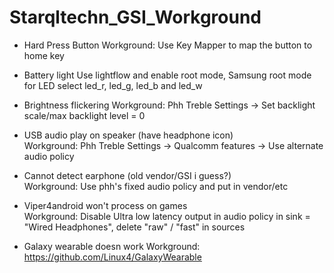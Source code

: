 # Starqltechn_GSI_Workground

- Hard Press Button
Workground: Use Key Mapper to map the button to home key

- Battery light
Use lightflow and enable root mode, Samsung root mode for LED select led_r, led_g, led_b and led_w

- Brightness flickering
Workground: Phh Treble Settings -> Set backlight scale/max backlight level = 0

- USB audio play on speaker (have headphone icon)\
Workground: Phh Treble Settings -> Qualcomm features -> Use alternate audio policy

- Cannot detect earphone (old vendor/GSI i guess?)\
Workground: Use phh's fixed audio policy and put in vendor/etc

- Viper4android won't process on games\
Workground: Disable Ultra low latency output in audio policy in <route> sink = "Wired Headphones", delete "raw" / "fast" in sources

- Galaxy wearable doesn work
Workground: https://github.com/Linux4/GalaxyWearable
